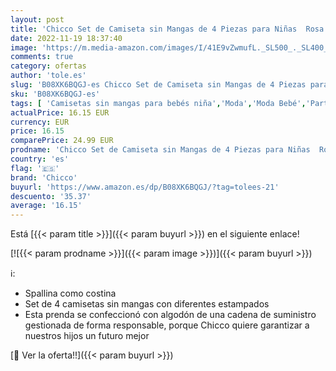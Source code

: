 ```yaml
---
layout: post
title: 'Chicco Set de Camiseta sin Mangas de 4 Piezas para Niñas  Rosa  4 años'
date: 2022-11-19 18:37:40
image: 'https://m.media-amazon.com/images/I/41E9vZwmufL._SL500_._SL400_.jpg'
comments: true
category: ofertas
author: 'tole.es'
slug: 'B08XK6BQGJ-es Chicco Set de Camiseta sin Mangas de 4 Piezas para Niñas...'
sku: 'B08XK6BQGJ-es'
tags: [ 'Camisetas sin mangas para bebés niña','Moda','Moda Bebé','Partes de arriba para bebés niña','Ropa para bebés','Ropa para bebés niña','chicco','🇪🇸', ]
actualPrice: 16.15 EUR
currency: EUR
price: 16.15
comparePrice: 24.99 EUR
prodname: 'Chicco Set de Camiseta sin Mangas de 4 Piezas para Niñas  Rosa  4 años'
country: 'es'
flag: '🇪🇸'
brand: 'Chicco'
buyurl: 'https://www.amazon.es/dp/B08XK6BQGJ/?tag=tolees-21'
descuento: '35.37'
average: '16.15'
---
```


Está [{{< param title >}}]({{< param buyurl >}}) en el siguiente enlace!

[![{{< param prodname >}}]({{< param image >}})]({{< param buyurl >}})

ℹ️:

- Spallina como costina
- Set de 4 camisetas sin mangas con diferentes estampados
- Esta prenda se confeccionó con algodón de una cadena de suministro gestionada de forma responsable, porque Chicco quiere garantizar a nuestros hijos un futuro mejor

[🛒 Ver la oferta!!]({{< param buyurl >}})
